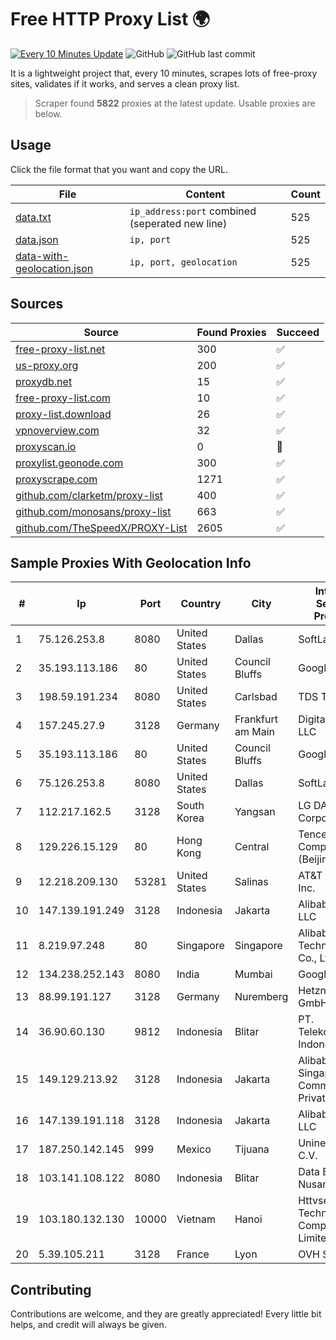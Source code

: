 
# Free HTTP Proxy List 🌍

[![Every 10 Minutes Update](https://github.com/mertguvencli/http-proxy-list/actions/workflows/main.yml/badge.svg?branch=main)](https://github.com/mertguvencli/http-proxy-list/actions/workflows/main.yml)
![GitHub](https://img.shields.io/github/license/mertguvencli/http-proxy-list)
![GitHub last commit](https://img.shields.io/github/last-commit/mertguvencli/http-proxy-list)

It is a lightweight project that, every 10 minutes, scrapes lots of free-proxy sites, validates if it works, and serves a clean proxy list.


> Scraper found **5822** proxies at the latest update. Usable proxies are below.

## Usage

Click the file format that you want and copy the URL.


|File|Content|Count|
|----|-------|-----|
|[data.txt](https://raw.githubusercontent.com/mertguvencli/http-proxy-list/main/proxy-list/data.txt)|`ip_address:port` combined (seperated new line)|525|
|[data.json](https://raw.githubusercontent.com/mertguvencli/http-proxy-list/main/proxy-list/data.json)|`ip, port`|525|
|[data-with-geolocation.json](https://raw.githubusercontent.com/mertguvencli/http-proxy-list/main/proxy-list/data-with-geolocation.json)|`ip, port, geolocation`|525|

## Sources

|Source|Found Proxies|Succeed|
|------|-------------|-------|
|[free-proxy-list.net](https://free-proxy-list.net)|300|✅|
|[us-proxy.org](https://www.us-proxy.org)|200|✅|
|[proxydb.net](http://proxydb.net)|15|✅|
|[free-proxy-list.com](https://free-proxy-list.com/?page=&port=&type%5B%5D=http&type%5B%5D=https&up_time=0&search=Search)|10|✅|
|[proxy-list.download](https://www.proxy-list.download/HTTP)|26|✅|
|[vpnoverview.com](https://vpnoverview.com/privacy/anonymous-browsing/free-proxy-servers)|32|✅|
|[proxyscan.io](https://www.proxyscan.io)|0|🚫|
|[proxylist.geonode.com](https://proxylist.geonode.com/api/proxy-list?limit=300&page=1&sort_by=lastChecked&sort_type=desc&protocols=http,https)|300|✅|
|[proxyscrape.com](https://api.proxyscrape.com/v2/?request=displayproxies&protocol=http&timeout=10000&country=all&ssl=all&anonymity=all)|1271|✅|
|[github.com/clarketm/proxy-list](https://raw.githubusercontent.com/clarketm/proxy-list/master/proxy-list-raw.txt)|400|✅|
|[github.com/monosans/proxy-list](https://raw.githubusercontent.com/monosans/proxy-list/main/proxies/http.txt)|663|✅|
|[github.com/TheSpeedX/PROXY-List](https://raw.githubusercontent.com/TheSpeedX/PROXY-List/master/http.txt)|2605|✅|


## Sample Proxies With Geolocation Info

|#|Ip|Port|Country|City|Internet Service Provider|
|-|--|----|-------|----|-------------------------|
|1|75.126.253.8|8080|United States|Dallas|SoftLayer|
|2|35.193.113.186|80|United States|Council Bluffs|Google LLC|
|3|198.59.191.234|8080|United States|Carlsbad|TDS TELECOM|
|4|157.245.27.9|3128|Germany|Frankfurt am Main|DigitalOcean, LLC|
|5|35.193.113.186|80|United States|Council Bluffs|Google LLC|
|6|75.126.253.8|8080|United States|Dallas|SoftLayer|
|7|112.217.162.5|3128|South Korea|Yangsan|LG DACOM Corporation|
|8|129.226.15.129|80|Hong Kong|Central|Tencent Cloud Computing (Beijing) Co|
|9|12.218.209.130|53281|United States|Salinas|AT&T Services, Inc.|
|10|147.139.191.249|3128|Indonesia|Jakarta|Alibaba.com LLC|
|11|8.219.97.248|80|Singapore|Singapore|Alibaba (US) Technology Co., Ltd.|
|12|134.238.252.143|8080|India|Mumbai|Google LLC|
|13|88.99.191.127|3128|Germany|Nuremberg|Hetzner Online GmbH|
|14|36.90.60.130|9812|Indonesia|Blitar|PT. Telekomunikasi Indonesia|
|15|149.129.213.92|3128|Indonesia|Jakarta|Alibaba.com Singapore E-Commerce Private Limited|
|16|147.139.191.118|3128|Indonesia|Jakarta|Alibaba.com LLC|
|17|187.250.142.145|999|Mexico|Tijuana|Uninet S.A. de C.V.|
|18|103.141.108.122|8080|Indonesia|Blitar|Data Buana Nusantara|
|19|103.180.132.130|10000|Vietnam|Hanoi|Httvserver Technology Company Limited|
|20|5.39.105.211|3128|France|Lyon|OVH SAS|



## Contributing

Contributions are welcome, and they are greatly appreciated! Every
little bit helps, and credit will always be given.

